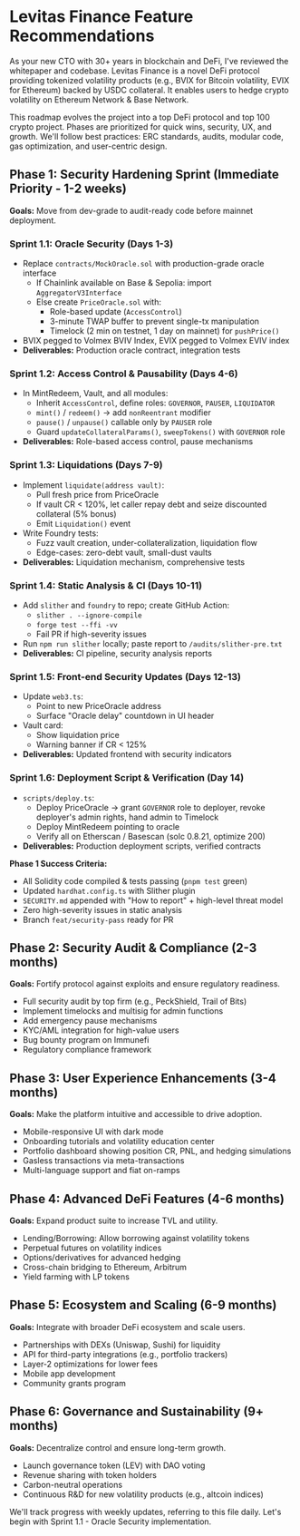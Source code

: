 # Levitas Finance Feature Recommendations

As your new CTO with 30+ years in blockchain and DeFi, I've reviewed the whitepaper and codebase. Levitas Finance is a novel DeFi protocol providing tokenized volatility products (e.g., BVIX for Bitcoin volatility, EVIX for Ethereum) backed by USDC collateral. It enables users to hedge crypto volatility on Ethereum Network & Base Network.

This roadmap evolves the project into a top DeFi protocol and top 100 crypto project. Phases are prioritized for quick wins, security, UX, and growth. We'll follow best practices: ERC standards, audits, modular code, gas optimization, and user-centric design.

## Phase 1: Security Hardening Sprint (Immediate Priority - 1-2 weeks)
**Goals:** Move from dev-grade to audit-ready code before mainnet deployment.

### Sprint 1.1: Oracle Security (Days 1-3)
- Replace `contracts/MockOracle.sol` with production-grade oracle interface
  - If Chainlink available on Base & Sepolia: import `AggregatorV3Interface`
  - Else create `PriceOracle.sol` with:
    * Role-based update (`AccessControl`)
    * 3-minute TWAP buffer to prevent single-tx manipulation
    * Timelock (2 min on testnet, 1 day on mainnet) for `pushPrice()`
- BVIX pegged to Volmex BVIV Index, EVIX pegged to Volmex EVIV index
- **Deliverables:** Production oracle contract, integration tests

### Sprint 1.2: Access Control & Pausability (Days 4-6)
- In MintRedeem, Vault, and all modules:
  - Inherit `AccessControl`, define roles: `GOVERNOR`, `PAUSER`, `LIQUIDATOR`
  - `mint()` / `redeem()` → add `nonReentrant` modifier
  - `pause()` / `unpause()` callable only by `PAUSER` role
  - Guard `updateCollateralParams()`, `sweepTokens()` with `GOVERNOR` role
- **Deliverables:** Role-based access control, pause mechanisms

### Sprint 1.3: Liquidations (Days 7-9)
- Implement `liquidate(address vault)`:
  * Pull fresh price from PriceOracle
  * If vault CR < 120%, let caller repay debt and seize discounted collateral (5% bonus)
  * Emit `Liquidation()` event
- Write Foundry tests:
  * Fuzz vault creation, under-collateralization, liquidation flow
  * Edge-cases: zero-debt vault, small-dust vaults
- **Deliverables:** Liquidation mechanism, comprehensive tests

### Sprint 1.4: Static Analysis & CI (Days 10-11)
- Add `slither` and `foundry` to repo; create GitHub Action:
  * `slither . --ignore-compile`
  * `forge test --ffi -vv`
  * Fail PR if high-severity issues
- Run `npm run slither` locally; paste report to `/audits/slither-pre.txt`
- **Deliverables:** CI pipeline, security analysis reports

### Sprint 1.5: Front-end Security Updates (Days 12-13)
- Update `web3.ts`:
  * Point to new PriceOracle address
  * Surface "Oracle delay" countdown in UI header
- Vault card:
  * Show liquidation price
  * Warning banner if CR < 125%
- **Deliverables:** Updated frontend with security indicators

### Sprint 1.6: Deployment Script & Verification (Day 14)
- `scripts/deploy.ts`:
  * Deploy PriceOracle → grant `GOVERNOR` role to deployer, revoke deployer's admin rights, hand admin to Timelock
  * Deploy MintRedeem pointing to oracle
  * Verify all on Etherscan / Basescan (solc 0.8.21, optimize 200)
- **Deliverables:** Production deployment scripts, verified contracts

**Phase 1 Success Criteria:**
- All Solidity code compiled & tests passing (`pnpm test` green)
- Updated `hardhat.config.ts` with Slither plugin
- `SECURITY.md` appended with "How to report" + high-level threat model
- Zero high-severity issues in static analysis
- Branch `feat/security-pass` ready for PR

## Phase 2: Security Audit & Compliance (2-3 months)
**Goals:** Fortify protocol against exploits and ensure regulatory readiness.

- Full security audit by top firm (e.g., PeckShield, Trail of Bits)
- Implement timelocks and multisig for admin functions
- Add emergency pause mechanisms
- KYC/AML integration for high-value users
- Bug bounty program on Immunefi
- Regulatory compliance framework

## Phase 3: User Experience Enhancements (3-4 months)
**Goals:** Make the platform intuitive and accessible to drive adoption.

- Mobile-responsive UI with dark mode
- Onboarding tutorials and volatility education center
- Portfolio dashboard showing position CR, PNL, and hedging simulations
- Gasless transactions via meta-transactions
- Multi-language support and fiat on-ramps

## Phase 4: Advanced DeFi Features (4-6 months)
**Goals:** Expand product suite to increase TVL and utility.

- Lending/Borrowing: Allow borrowing against volatility tokens
- Perpetual futures on volatility indices
- Options/derivatives for advanced hedging
- Cross-chain bridging to Ethereum, Arbitrum
- Yield farming with LP tokens

## Phase 5: Ecosystem and Scaling (6-9 months)
**Goals:** Integrate with broader DeFi ecosystem and scale users.

- Partnerships with DEXs (Uniswap, Sushi) for liquidity
- API for third-party integrations (e.g., portfolio trackers)
- Layer-2 optimizations for lower fees
- Mobile app development
- Community grants program

## Phase 6: Governance and Sustainability (9+ months)
**Goals:** Decentralize control and ensure long-term growth.

- Launch governance token (LEV) with DAO voting
- Revenue sharing with token holders
- Carbon-neutral operations
- Continuous R&D for new volatility products (e.g., altcoin indices)

We'll track progress with weekly updates, referring to this file daily. Let's begin with Sprint 1.1 - Oracle Security implementation. 